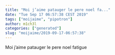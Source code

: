 ```yaml
---
title: "Moi j’aime patauger le pere noel fa..."
date: "Tue Sep 17 06:57:38 CEST 2019"
tags: ["moijaime", "pipotron"]
author: m1ch3l
categories: ["generated"]
slug: "moijaime/2019-09-17-06:57:38"
---
```


Moi j’aime patauger le pere noel fatigue
